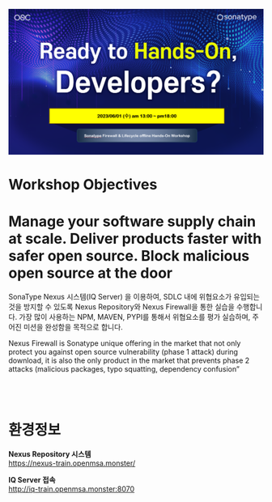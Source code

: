 ![image](https://github.com/OSCKOREA-WORKSHOP/NEXUS-FIREWALL-202306/blob/master/img/hands-on_main.png)

# Workshop Objectives
# Manage your software supply chain at scale. Deliver products faster with safer open source. Block malicious open source at the door
SonaType Nexus 시스템(IQ Server) 을 이용하여, SDLC 내에 위협요소가 유입되는 것을 방지할 수 있도록 Nexus Repository와 Nexus Firewall을 통한 실습을 수행합니다. 가장 많이 사용하는 NPM, MAVEN, PYPI를 통해서 위협요소를 평가 실습하며, 주어진 미션을 완성함을 목적으로 합니다.

Nexus Firewall is Sonatype unique offering in the market that not only protect you against open source vulnerability (phase 1 attack) during download, it is also the only product in the market that prevents phase 2 attacks (malicious packages, typo squatting, dependency confusion”<br/><br/><br/><br/>




# 환경정보
**Nexus Repository 시스템** <br>
https://nexus-train.openmsa.monster/

**IQ Server 접속** <br>
http://iq-train.openmsa.monster:8070
